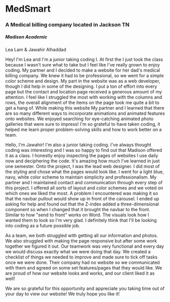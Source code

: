 # <h1>MedSmart</h1>
<h3> A Medical billing company located in Jackson TN</h3>
<h5>Madison Academic</h5>
<h7>Lea Lam & Jawahir Alhaddad</h7>


   Hey! I'm Lea and I'm a junior taking coding I. At first the I just took the class because I wasn't sure what to take but I feel like I've really grown to enjoy coding. My partner and I decided to make a website for her dad's medical billing company. We knew it had to be professional, so we went for a simple color scheme and design. My part in the website was as a web developer, though I did help in some of the designing. I put a ton of effort into every page but the contact and location page received a generous amount of my attention. I feel like I struggled the most with working with the columns and rows, the overall alignment of the items on the page took me quite a bit to get a hang of. While making this website My partner and I learned that there are so many different ways to incorporate animations and animated features onto websites. We enjoyed searching for eye-catching animated photo galleries that were sure to impress! I'm so grateful to have taken coding, it helped me learn proper problem-solving skills and how to work better on a team.
   
   Hello, I'm Jawahir! I'm also a junior taking coding. I've always thought coding was interesting and I was so happy to find out that Madison offered it as a class. I honestly enjoy inspecting the pages of websites I use daily now and deciphering the code. It's amazing how much I've learned in just one semester. Onto the project, I was the lead web designer. I did most of the styling and chose what the pages would look like. I went for a light blue, navy, white color scheme to maintain simplicity and professionalism. My partner and I maintained contact and communication through every step of this project. I offered all sorts of layout and color schemes and we voted on which ones we liked the most. A problem I encountered was making it so that the navbar pullout would show up in front of the carousel. I ended up asking for help and found out that the Z-index added a three-dimensional component so when I changed that it brought the navbar to the front. Similar to how "send to front" works on Word. The visuals look how I wanted them to look so I'm very glad. I definitely think that I'll be looking into coding as a future possible job.
   
   As a team, we both struggled with getting all our information and photos. We also struggled with making the page responsive but after some work together we figured it out. Our teamwork was very functional and every day we would discuss exactly what we were doing that day. We created a checklist of things we needed to improve and made sure to tick off tasks once we were done. Their company had no website so we communicated with them and agreed on some set features/pages that they would like. We are proud of how our website looks and works, and our client liked it as well! 
   
   We are so grateful for this opportunity and appreciate you taking time out of your day to view our website! We truly hope you like it!
